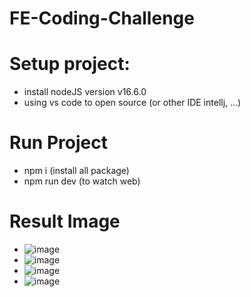 # FE-Coding-Challenge

# Setup project:
- install nodeJS version v16.6.0
- using vs code to open source (or other IDE intellj, ...)

# Run Project
- npm i (install all package)
- npm run dev (to watch web)

# Result Image
- ![image](https://user-images.githubusercontent.com/43854764/230559390-65cb03d8-fef4-429e-b626-a61e5733ff29.png)
- ![image](https://user-images.githubusercontent.com/43854764/230559488-40e54541-9f5a-4057-b494-1324a7c0edd9.png)
- ![image](https://user-images.githubusercontent.com/43854764/230559591-d375b836-d9c9-4025-8453-7b982414e7d7.png)
- ![image](https://user-images.githubusercontent.com/43854764/230559770-960cbc04-bf3d-4c06-bfb6-e4f0cb563787.png)
